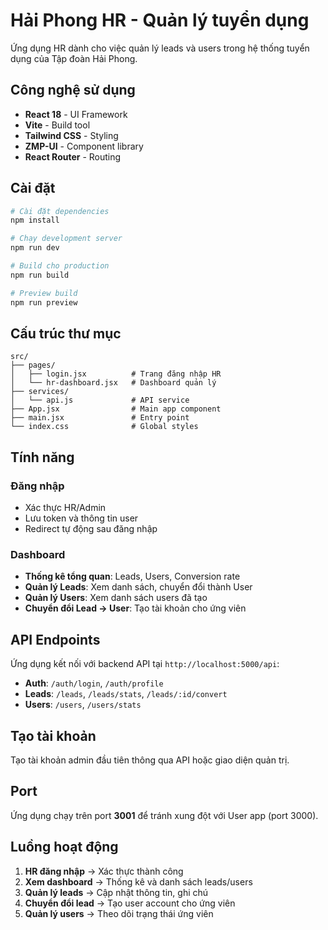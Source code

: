 # Hải Phong HR - Quản lý tuyển dụng

Ứng dụng HR dành cho việc quản lý leads và users trong hệ thống tuyển dụng của Tập đoàn Hải Phong.

## Công nghệ sử dụng

- **React 18** - UI Framework
- **Vite** - Build tool
- **Tailwind CSS** - Styling
- **ZMP-UI** - Component library
- **React Router** - Routing

## Cài đặt

```bash
# Cài đặt dependencies
npm install

# Chạy development server
npm run dev

# Build cho production
npm run build

# Preview build
npm run preview
```

## Cấu trúc thư mục

```
src/
├── pages/
│   ├── login.jsx          # Trang đăng nhập HR
│   └── hr-dashboard.jsx   # Dashboard quản lý
├── services/
│   └── api.js             # API service
├── App.jsx                # Main app component
├── main.jsx               # Entry point
└── index.css              # Global styles
```

## Tính năng

### Đăng nhập
- Xác thực HR/Admin
- Lưu token và thông tin user
- Redirect tự động sau đăng nhập

### Dashboard
- **Thống kê tổng quan**: Leads, Users, Conversion rate
- **Quản lý Leads**: Xem danh sách, chuyển đổi thành User
- **Quản lý Users**: Xem danh sách users đã tạo
- **Chuyển đổi Lead → User**: Tạo tài khoản cho ứng viên

## API Endpoints

Ứng dụng kết nối với backend API tại `http://localhost:5000/api`:

- **Auth**: `/auth/login`, `/auth/profile`
- **Leads**: `/leads`, `/leads/stats`, `/leads/:id/convert`
- **Users**: `/users`, `/users/stats`

## Tạo tài khoản

Tạo tài khoản admin đầu tiên thông qua API hoặc giao diện quản trị.

## Port

Ứng dụng chạy trên port **3001** để tránh xung đột với User app (port 3000).

## Luồng hoạt động

1. **HR đăng nhập** → Xác thực thành công
2. **Xem dashboard** → Thống kê và danh sách leads/users
3. **Quản lý leads** → Cập nhật thông tin, ghi chú
4. **Chuyển đổi lead** → Tạo user account cho ứng viên
5. **Quản lý users** → Theo dõi trạng thái ứng viên
